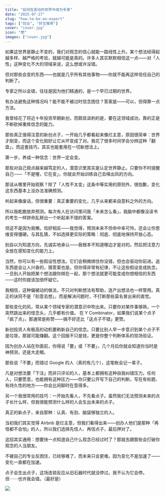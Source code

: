 ```yaml
---
title: "如何在变动的世界中成为专家"
date: "2025-07-27"
slug: "how-to-be-an-expert"
tags: ["创业", "好文推荐"]
cover: "cover.jpg"
icon: "😎"
images: ["cover.jpg"]
---
```

如果这世界是静止不变的，我们对观念的信心就能一路线性上升。某个想法经得起越多样、越严格的考验，就越可能是真的。许多人其实默默相信这一点——对「人性」这种变化不大的领域来说，这么想或许没错。



但对那些会变的东西——也就是几乎所有其他事物——你就不能再这样信任自己的判断了。



专家之所以会错，往往是因为他们精通的，是一个早已过期的世界。



有办法避免这种情况吗？能不能不被过时信念困住？答案是——可以，但得靠一点方法。



我曾经花了将近十年投资早期新创，而颇具讽刺的是，要在这领域成功，靠的正是不断砍掉重练信念的能力。



那些真正值得注意的新创点子，一开始几乎都看起来像烂主意，原因很简单：世界才刚变，而这个变化刚好让它从坏变成了对。我花了很多时间学会分辨这种「翻盘」，而这套技巧，其实也能套用在一切新想法上。



第一步，养成一种信念：世界一定会变。



那些对自己观点越来越笃定的人，潜意识里其实是认定世界静止。只要你不时提醒自己——「不是喔，它在变」，你就会开始训练自己去嗅出风的方向。



那该从哪里开始观察？除了「人性不太变」这条中等实用的原则外，很抱歉，变化这东西基本上没办法准确预测。



听起来像废话，但很重要：真正重要的变化，几乎从来都来自意料之外的方向。



所以我乾脆放弃预测。每次有人在访问里问我「未来怎么看」，我脑中都像没读书的考生一样拼命乱掰出一个听起来不错的答案。



但这不是因为我懒。恰好相反——我觉得，预测未来不但命中率可怜，还会让你思维变得僵硬。与其乱猜，不如选择更实际的策略：彻底、彻底地保持开放心态。



别自以为知道方向，先诚实地承认——我根本不知道哪边才是对的。然后把注意力全放在感知变化的能力上。



当然，你可以有一些假设性想法。它们会稍微绑住你没错，但也会驱动你前进。追东西是会让人兴奋的，猜答案也是。但你得非常有纪律，不让这些假设变成执念。
一旦别人开始把某个想法跟你绑在一起，那个想法就更可能变成你想相信的东西——这时你就该加倍怀疑它。



我相信，这种偏被动的做法，不只对判断想法有帮助，连产出想法也一样管用。真正的诀窍不是「刻意去想」，而是解决问题时，不打断那些莫名冒出来的直觉。



那些变化的风，常从某个领域专家的潜意识中吹出来。只要你对某件事够熟，一个突然跳出来的怪念头，几乎都有价值。
在 Y Combinator，如果我们说某个点子「疯了点」，那通常是称赞——搞不好还比「这点子不错」更赞。



新创投资人有极高的动机要刷新自己的信念。只要比别人早一步意识到某个点子不是垃圾，那就可能赚翻。这个回报不只是钱，更是你整个判断体系的现场验证。



因为创办人站在你面前，你得说「要」或「不要」，几个月后你就会知道你当时是神预测，还是大走眼。



那些说「不要」而错过 Google 的人（真的有几个），这笔帐会记一辈子。



凡是对想法要「下注」而非只评论的人，基本上都拥有这种自我纠错压力。任何人，只要愿意，也能拥有这种压力——你只要公开写下自己的判断。写在有标题、有持久性的地方——你会比闲聊时在意得多。



另一个我很常用的技巧：一开始先看人，不先看点子。虽然我们无法预测未来的点子长什么样，但我很能预测什么样的人会生出未来的点子。



真正的新点子，来自那种：认真、有劲、脑袋够独立的人。



当初我们其实觉得 Airbnb 是烂主意，但我们看得出来——创办人他们是那种「再怪都不会怕」的人，所以我们选择先信人、再信点子，最后押对了。



这招其实通用：想要快一点知道自己什么观念已经过时了？那就去跟那些会打破你观念的人当朋友。



不被自己的专业反困住，已经够难了，而未来只会更难。因为变化不是加速了——变化一直都在加速。



点子会生出点子，这场连锁反应从旧石器时代就没停过。我不认为它会停。
但⋯⋯也许我会错。（最好是）




![](https://prod-files-secure.s3.us-west-2.amazonaws.com/112d0858-5090-4d34-a606-b75eb8d65fd2/46476355-9cf3-4e99-9b7a-3531bc426380/1000202064.png?X-Amz-Algorithm=AWS4-HMAC-SHA256&X-Amz-Content-Sha256=UNSIGNED-PAYLOAD&X-Amz-Credential=ASIAZI2LB466XV7E6GCG%2F20250912%2Fus-west-2%2Fs3%2Faws4_request&X-Amz-Date=20250912T101354Z&X-Amz-Expires=3600&X-Amz-Security-Token=IQoJb3JpZ2luX2VjELH%2F%2F%2F%2F%2F%2F%2F%2F%2F%2FwEaCXVzLXdlc3QtMiJIMEYCIQC7QmzV2HhkjYchJ4K5OvSvEOSAFyDjK42J%2B8nshwqgzgIhAIRcO%2BZwH3lB1SA7OikIs1e03X2kMhNyRDs9Bx%2FKwxqpKv8DCCoQABoMNjM3NDIzMTgzODA1IgxpX78t9BSJipS7dCcq3AP555g0jHFzMfzaGebcLxVP2PbQ9TJzpSnymEYXyK95H3lePMOTbrMqZ2LVsuFy4MeX3gJM%2BVrCnDtzhWsFUB%2B6FQ%2FoTyp5Qmk3RlJDif1eAhRjcBLH2civtx%2BasVJ89wApmJBf2Bpq%2ByksWOTzlGCFF5AFf59seXXlBw2Oqn4ZTi74WwRVcrW59F4Dv8ePS2GuYrqnOdIQQ7ee8wC2RoJRgypOup31FVxPx7Zsr76Xig5S0U1uwz1ogfWe59iQp1cgWpRwz%2FSfwB220AdmsO2W0cq1Q3%2FoDa%2BVY%2FboKPvGsMF8uMSYzwuSg9TqDcm85FPNL3cgDlowq3BwJzWIuqQ4Hxl6KvtW5hycqs0b8otpQ5rZ5v2fpsrtT3%2FCaOdt0M15rTxOpRfIhsb%2FFyYAQiWgbVAWKX0wutU3GFScHxTizTiLH5B3y3%2BAe4pJ6mu809LnBmA%2BCml0sZYQcC9Lt%2B5AvD%2BpWeZZb2%2BXxBboqm6jcNT6%2BBR5DG01J0bUPziDAn8AkgEOocG9uVgx1zZUjCpSp1aFoCOSECzX%2BCBSQkQfd73gD7x2wuWcWN5L0e1e%2BBxi2ZoyyuRr7lMS9zjT%2B7b2QKH1II6EB8rZWyvRSRt06gOivRNXthyOVQ0SWjDIyI%2FGBjqkASXCIWMGTc6wiwK8RWtB6GHhqyHtrz4nPIeLbSV4w5ysXw0W4GMSxu7btSBXknKOJuvHHVbV4W7Ecy5Y53vgZ9zqBfUfcDgEq77fcrYVEsCL%2FS7eJgp5DnOeOmQC42dRACNsR3hNcAkc5QBPBM2bgFIPJBGFWSkXb0QsPDOQeXE2ICffvTg%2BavEA90xtSO22i47OLKZSSEIGEXr6X9Blgql7zkxC&X-Amz-Signature=a1bcaeaf43e476efe538e925188c0934e412ebe5197c852be69a330295d1c956&X-Amz-SignedHeaders=host&x-amz-checksum-mode=ENABLED&x-id=GetObject)


